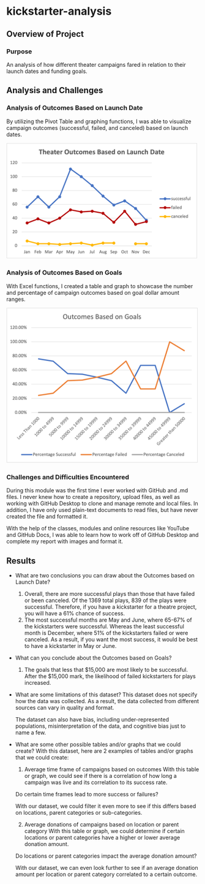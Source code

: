 # kickstarter-analysis

## Overview of Project

### Purpose
An analysis of how different theater campaigns fared in relation to their launch dates and funding goals. 

## Analysis and Challenges

### Analysis of Outcomes Based on Launch Date

By utilizing the Pivot Table and graphing functions, I was able to visualize campaign outcomes (successful, failed, and canceled) based on launch dates. 

<img src="Resources/Theater_Outcomes_vs_Launch.png" width="500">

### Analysis of Outcomes Based on Goals

With Excel functions, I created a table and graph to showcase the number and percentage of campaign outcomes based on goal dollar amount ranges. 

<img src="Resources/Outcomes_vs_Goals.png" width="500">

### Challenges and Difficulties Encountered

During this module was the first time I ever worked with GitHub and .md files. I never knew how to create a repository, upload files, as well as working with GitHub Desktop to clone and manage remote and local files. In addition, I have only used plain-text documents to read files, but have never created the file and formatted it. 

With the help of the classes, modules and online resources like YouTube and GitHub Docs, I was able to learn how to work off of GitHub Desktop and complete my report with images and format it.

## Results

- What are two conclusions you can draw about the Outcomes based on Launch Date?
	1. Overall, there are more successful plays than those that have failed or been canceled. Of the 1369 total plays, 839 of the plays were successful. Therefore, if you have a kickstarter for a theatre project, you will have a 61% chance of success. 
	2. The most successful months are May and June, where 65-67% of the kickstarters were successful. Whereas the least successful month is December, where 51% of the kickstarters failed or were canceled. As a result, if you want the most success, it would be best to have a kickstarter in May or June. 

- What can you conclude about the Outcomes based on Goals?
	1. The goals that less that $15,000 are most likely to be successful. After the $15,000 mark, the likelihood of failed kickstarters for plays increased. 

- What are some limitations of this dataset?
	This dataset does not specify how the data was collected. As a result, the data collected from different sources can vary in quality and format. 

	The dataset can also have bias, including under-represented populations, misinterpretation of the data, and cognitive bias just to name a few. 

- What are some other possible tables and/or graphs that we could create?
	With this dataset, here are 2 examples of tables and/or graphs that we could create: 
	1. Average time frame of campaigns based on outcomes
	With this table or graph, we could see if there is a correlation of how long a campaign was live and its correlation to its success rate. 

	Do certain time frames lead to more success or failures?
	
	With our dataset, we could filter it even more to see if this differs based on locations, parent categories or sub-categories. 

	2. Average donations of campaigns based on location or parent category
	With this table or graph, we could determine if certain locations or parent categories have a higher or lower average donation amount.

	Do locations or parent categories impact the average donation amount?

	With our dataset, we can even look further to see if an average donation amount per location or parent category correlated to a certain outcome. 


